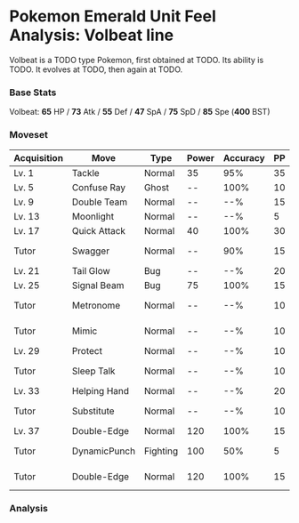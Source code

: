 # Pokemon Emerald Unit Feel Analysis: Volbeat line

Volbeat is a TODO type Pokemon, first obtained at TODO. Its ability is TODO. It evolves at TODO, then again at TODO.

### Base Stats

Volbeat: **65** HP / **73** Atk / **55** Def / **47** SpA / **75** SpD / **85** Spe (**400** BST)

### Moveset

|Acquisition|Move        |Type    |Power|Accuracy|PP |Notes                    |
|---        |---         |---     |---  |---     |---|---                      |
|Lv. 1      |Tackle      |Normal  |35   |95%     |35 |                         |
|Lv. 5      |Confuse Ray |Ghost   |--   |100%    |10 |                         |
|Lv. 9      |Double Team |Normal  |--   |--%     |15 |                         |
|Lv. 13     |Moonlight   |Normal  |--   |--%     |5  |                         |
|Lv. 17     |Quick Attack|Normal  |40   |100%    |30 |                         |
|Tutor      |Swagger     |Normal  |--   |90%     |15 |Emerald only             |
|Lv. 21     |Tail Glow   |Bug     |--   |--%     |20 |                         |
|Lv. 25     |Signal Beam |Bug     |75   |100%    |15 |                         |
|Tutor      |Metronome   |Normal  |--   |--%     |10 |Emerald only             |
|Tutor      |Mimic       |Normal  |--   |--%     |10 |Emerald only             |
|Lv. 29     |Protect     |Normal  |--   |--%     |10 |                         |
|Tutor      |Sleep Talk  |Normal  |--   |--%     |10 |Emerald only             |
|Lv. 33     |Helping Hand|Normal  |--   |--%     |20 |                         |
|Tutor      |Substitute  |Normal  |--   |--%     |10 |Emerald only             |
|Lv. 37     |Double-Edge |Normal  |120  |100%    |15 |                         |
|Tutor      |DynamicPunch|Fighting|100  |50%     |5  |Emerald only             |
|Tutor      |Double-Edge |Normal  |120  |100%    |15 |Emerald only             |

### Analysis